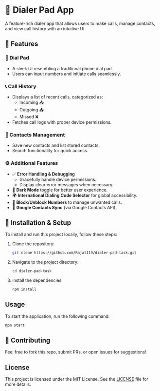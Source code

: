 # 📱 Dialer Pad App  

A feature-rich dialer app that allows users to make calls, manage contacts, and view call history with an intuitive UI.

## 🚀 Features  

### 🔢 Dial Pad  
- A sleek UI resembling a traditional phone dial pad.  
- Users can input numbers and initiate calls seamlessly.  

### 📞 Call History  
- Displays a list of recent calls, categorized as:  
  - Incoming 📥  
  - Outgoing 📤  
  - Missed ❌  
- Fetches call logs with proper device permissions.  

### 👥 Contacts Management  
- Save new contacts and list stored contacts.  
- Search functionality for quick access.  

### ⚙️ Additional Features  
- ✅ **Error Handling & Debugging**  
  - Gracefully handle device permissions.  
  - Display clear error messages when necessary.  
- 🌙 **Dark Mode** toggle for better user experience.  
- 🌍 **International Dialing Code Selector** for global accessibility.  
- 🚫 **Block/Unblock Numbers** to manage unwanted calls.  
- 🔄 **Google Contacts Sync** (via Google Contacts API).

## 📲 Installation & Setup  

To install and run this project locally, follow these steps:

1. Clone the repository:
   ```bash
   git clone https://github.com/Rajat119/dialer-pad-task.git
   ```
2. Navigate to the project directory:
   ```bash
   cd dialer-pad-task
   ```
3. Install the dependencies:
   ```bash
   npm install
   ```

## Usage

To start the application, run the following command:
```bash
npm start
```

## 🤝 Contributing
Feel free to fork this repo, submit PRs, or open issues for suggestions!

## License
This project is licensed under the MIT License. See the [LICENSE](LICENSE) file for more details.
